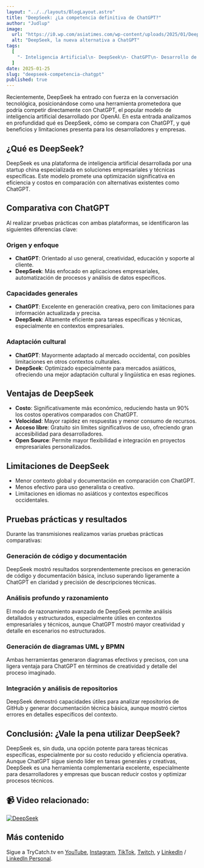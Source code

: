 ```yaml
---
layout: "../../layouts/BlogLayout.astro"
title: "DeepSeek: ¿La competencia definitiva de ChatGPT?"
author: "Judlup"
image:
  url: "https://i0.wp.com/asiatimes.com/wp-content/uploads/2025/01/DeepSeek-scaled-1.jpg?fit=1200%2C800&quality=89&ssl=1"
  alt: "DeepSeek, la nueva alternativa a ChatGPT"
tags:
  [
    "- Inteligencia Artificial\n- DeepSeek\n- ChatGPT\n- Desarrollo de software\n- Herramientas para desarrolladores\n- Productividad\n- Open Source"
  ]
date: 2025-01-25
slug: "deepseek-competencia-chatgpt"
published: true
---
```


Recientemente, DeepSeek ha entrado con fuerza en la conversación tecnológica, posicionándose como una herramienta prometedora que podría competir directamente con ChatGPT, el popular modelo de inteligencia artificial desarrollado por OpenAI. En esta entrada analizamos en profundidad qué es DeepSeek, cómo se compara con ChatGPT, y qué beneficios y limitaciones presenta para los desarrolladores y empresas.

## ¿Qué es DeepSeek?

DeepSeek es una plataforma de inteligencia artificial desarrollada por una startup china especializada en soluciones empresariales y técnicas específicas. Este modelo promete una optimización significativa en eficiencia y costos en comparación con alternativas existentes como ChatGPT.

## Comparativa con ChatGPT

Al realizar pruebas prácticas con ambas plataformas, se identificaron las siguientes diferencias clave:

### Origen y enfoque

- **ChatGPT**: Orientado al uso general, creatividad, educación y soporte al cliente.
- **DeepSeek**: Más enfocado en aplicaciones empresariales, automatización de procesos y análisis de datos específicos.

### Capacidades generales

- **ChatGPT**: Excelente en generación creativa, pero con limitaciones para información actualizada y precisa.
- **DeepSeek**: Altamente eficiente para tareas específicas y técnicas, especialmente en contextos empresariales.

### Adaptación cultural

- **ChatGPT**: Mayormente adaptado al mercado occidental, con posibles limitaciones en otros contextos culturales.
- **DeepSeek**: Optimizado especialmente para mercados asiáticos, ofreciendo una mejor adaptación cultural y lingüística en esas regiones.

## Ventajas de DeepSeek

- **Costo**: Significativamente más económico, reduciendo hasta un 90% los costos operativos comparados con ChatGPT.
- **Velocidad**: Mayor rapidez en respuestas y menor consumo de recursos.
- **Acceso libre**: Gratuito sin límites significativos de uso, ofreciendo gran accesibilidad para desarrolladores.
- **Open Source**: Permite mayor flexibilidad e integración en proyectos empresariales personalizados.

## Limitaciones de DeepSeek

- Menor contexto global y documentación en comparación con ChatGPT.
- Menos efectivo para uso generalista o creativo.
- Limitaciones en idiomas no asiáticos y contextos específicos occidentales.

## Pruebas prácticas y resultados

Durante las transmisiones realizamos varias pruebas prácticas comparativas:

### Generación de código y documentación

DeepSeek mostró resultados sorprendentemente precisos en generación de código y documentación básica, incluso superando ligeramente a ChatGPT en claridad y precisión de descripciones técnicas.

### Análisis profundo y razonamiento

El modo de razonamiento avanzado de DeepSeek permite análisis detallados y estructurados, especialmente útiles en contextos empresariales y técnicos, aunque ChatGPT mostró mayor creatividad y detalle en escenarios no estructurados.

### Generación de diagramas UML y BPMN

Ambas herramientas generaron diagramas efectivos y precisos, con una ligera ventaja para ChatGPT en términos de creatividad y detalle del proceso imaginado.

### Integración y análisis de repositorios

DeepSeek demostró capacidades útiles para analizar repositorios de GitHub y generar documentación técnica básica, aunque mostró ciertos errores en detalles específicos del contexto.

## Conclusión: ¿Vale la pena utilizar DeepSeek?

DeepSeek es, sin duda, una opción potente para tareas técnicas específicas, especialmente por su costo reducido y eficiencia operativa. Aunque ChatGPT sigue siendo líder en tareas generales y creativas, DeepSeek es una herramienta complementaria excelente, especialmente para desarrolladores y empresas que buscan reducir costos y optimizar procesos técnicos.

## 📹 Video relacionado:

[![DeepSeek](https://img.youtube.com/vi/slDGyBC2wHI/0.jpg)](https://youtu.be/slDGyBC2wHI "DeepSeek")

## Más contenido

Sigue a TryCatch.tv en [YouTube](https://www.youtube.com/trycatch_tv), [Instagram](https://www.instagram.com/trycatch_tv/), [TikTok](https://www.tiktok.com/@trycatch.tv), [Twitch](https://www.twitch.tv/trycatch_tv), y [LinkedIn](https://www.linkedin.com/company/trycatch-tv) / [LinkedIn Personal](https://www.linkedin.com/in/judlup/).

